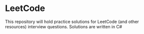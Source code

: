 # LeetCode
This repository will hold practice solutions for LeetCode (and other resources) interview questions. Solutions are written in C#

